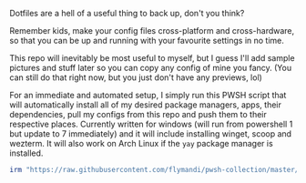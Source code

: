 Dotfiles are a hell of a useful thing to back up, don't you think?

Remember kids, make your config files cross-platform and cross-hardware, so that you can be up and running with your favourite settings in no time.

This repo will inevitably be most useful to myself, but I guess I'll add sample pictures and stuff later so you can copy any config of mine you fancy. (You can still do that right now, but you just don't have any previews, lol)

For an immediate and automated setup, I simply run this PWSH script that will automatically install all of my desired package managers, apps, their dependencies, pull my configs from this repo and push them to their respective places.
Currently written for windows (will run from powershell 1 but update to 7 immediately)
and it will include installing winget, scoop and wezterm.
It will also work on Arch Linux if the `yay` package manager is installed.
```PowerShell
irm "https://raw.githubusercontent.com/flymandi/pwsh-collection/master/scripts/config.ps1" | iex
```
